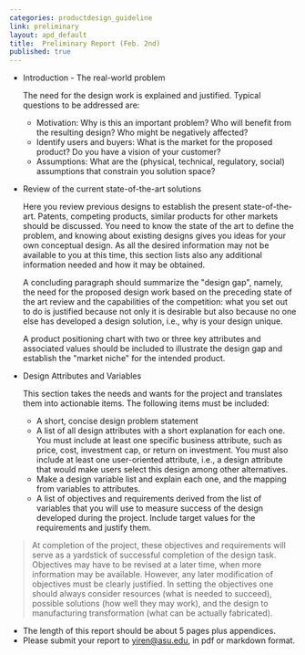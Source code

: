 ```yaml
---
categories: productdesign_guideline
link: preliminary
layout: apd_default
title:  Preliminary Report (Feb. 2nd)
published: true
---
```

* Introduction - The real-world problem  

    The need for the design work is explained and justified. 
    Typical questions to be addressed are:
    
  * Motivation: Why is this an important problem? Who will benefit from the resulting design? Who might be negatively affected?
  * Identify users and buyers: What is the market for the proposed product? Do you have a vision of your customer?
  * Assumptions: What are the (physical, technical, regulatory, social) assumptions that constrain you solution space?  

* Review of the current state-of-the-art solutions

    Here you review previous designs to establish the present state-of-the-art. 
    Patents, competing products, similar products for other markets should be discussed. 
    You need to know the state of the art to define the problem, and knowing about existing 
    designs gives you ideas for your own conceptual design. 
    As all the desired information may not be available to you at this time, 
    this section lists also any additional information needed and how it may be obtained. 
    
    A concluding paragraph should summarize the "design gap", namely, the need 
    for the proposed design work based on the preceding state of the art review 
    and the capabilities of the competition: what you set out to do is justified 
    because not only it is desirable but also because no one else has developed 
    a design solution, i.e., why is your design unique.
    
    A product positioning chart with two or three key attributes and associated 
    values should be included to illustrate the design gap and establish the 
    "market niche" for the intended product.

* Design Attributes and Variables

    This section takes the needs and wants for the project and translates 
    them into actionable items. The following items must be included:
    
    * A short, concise design problem statement
    * A list of all design attributes with a short explanation for each one. 
    You must include at least one specific business attribute, such as price, cost, 
    investment cap, or return on investment. You must also include at least 
    one user-oriented attribute, i.e., a design attribute that would make users 
    select this design among other alternatives.
    * Make a design variable list and explain each one, 
    and the mapping from variables to attributes.
    * A list of objectives and requirements derived from the list of 
    variables that you will use to measure success of the design 
    developed during the project. Include target values for the requirements 
    and justify them.

> At completion of the project, these objectives and requirements 
will serve as a yardstick of successful completion of the design task. 
Objectives may have to be revised at a later time, when more information 
may be available. However, any later modification of objectives must be 
clearly justified. In setting the objectives one should always consider 
resources (what is needed to succeed), possible solutions (how well they may work), 
and the design to manufacturing transformation (what can be actually fabricated).

* The length of this report should be about 5 pages plus appendices.
* Please submit your report to yiren@asu.edu, in pdf or markdown format.